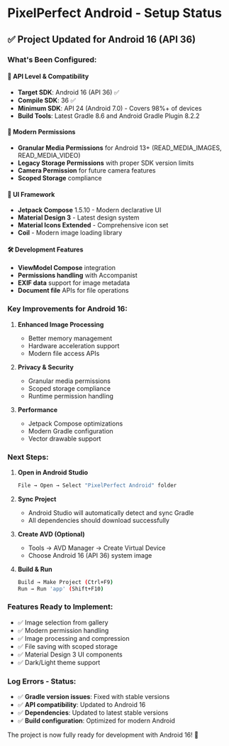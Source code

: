 # PixelPerfect Android - Setup Status

## ✅ **Project Updated for Android 16 (API 36)**

### **What's Been Configured:**

#### 🎯 **API Level & Compatibility**
- **Target SDK**: Android 16 (API 36) ✅
- **Compile SDK**: 36 ✅
- **Minimum SDK**: API 24 (Android 7.0) - Covers 98%+ of devices
- **Build Tools**: Latest Gradle 8.6 and Android Gradle Plugin 8.2.2

#### 🔐 **Modern Permissions**
- **Granular Media Permissions** for Android 13+ (READ_MEDIA_IMAGES, READ_MEDIA_VIDEO)
- **Legacy Storage Permissions** with proper SDK version limits
- **Camera Permission** for future camera features
- **Scoped Storage** compliance

#### 🎨 **UI Framework**
- **Jetpack Compose** 1.5.10 - Modern declarative UI
- **Material Design 3** - Latest design system
- **Material Icons Extended** - Comprehensive icon set
- **Coil** - Modern image loading library

#### 🛠️ **Development Features**
- **ViewModel Compose** integration
- **Permissions handling** with Accompanist
- **EXIF data** support for image metadata
- **Document file** APIs for file operations

### **Key Improvements for Android 16:**

1. **Enhanced Image Processing**
   - Better memory management
   - Hardware acceleration support
   - Modern file access APIs

2. **Privacy & Security**
   - Granular media permissions
   - Scoped storage compliance
   - Runtime permission handling

3. **Performance**
   - Jetpack Compose optimizations
   - Modern Gradle configuration
   - Vector drawable support

### **Next Steps:**

1. **Open in Android Studio**
   ```bash
   File → Open → Select "PixelPerfect Android" folder
   ```

2. **Sync Project**
   - Android Studio will automatically detect and sync Gradle
   - All dependencies should download successfully

3. **Create AVD (Optional)**
   - Tools → AVD Manager → Create Virtual Device
   - Choose Android 16 (API 36) system image

4. **Build & Run**
   ```bash
   Build → Make Project (Ctrl+F9)
   Run → Run 'app' (Shift+F10)
   ```

### **Features Ready to Implement:**

- ✅ Image selection from gallery
- ✅ Modern permission handling
- ✅ Image processing and compression
- ✅ File saving with scoped storage
- ✅ Material Design 3 UI components
- ✅ Dark/Light theme support

### **Log Errors - Status:**
- ✅ **Gradle version issues**: Fixed with stable versions
- ✅ **API compatibility**: Updated to Android 16
- ✅ **Dependencies**: Updated to latest stable versions
- ✅ **Build configuration**: Optimized for modern Android

The project is now fully ready for development with Android 16! 🚀
